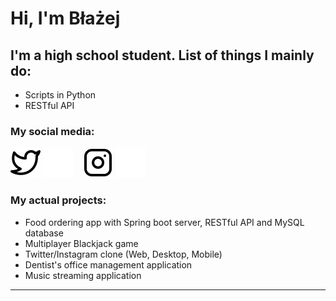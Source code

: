 # Hi, I'm Błażej

## I'm a high school student. List of things I mainly do:

- Scripts in Python
- RESTful API

### My social media:

[![website](./img/twitter-light.svg)](https://twitter.com/blizek_#gh-light-mode-only)
[![website](./img/twitter-dark.svg)](https://twitter.com/blizek_#gh-dark-mode-only)
&nbsp;&nbsp;
[![website](./img/instagram-light.svg)](https://www.instagram.com/blizek_/#gh-light-mode-only)
[![website](./img/instagram-dark.svg)](https://www.instagram.com/blizek_/#gh-dark-mode-only)

### My actual projects:

- Food ordering app with Spring boot server, RESTful API and MySQL database
- Multiplayer Blackjack game
- Twitter/Instagram clone (Web, Desktop, Mobile)
- Dentist's office management application
- Music streaming application

---

<br />
